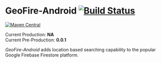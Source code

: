 # GeoFire-Android [![Build Status](https://travis-ci.org/mbramwell1/GeoFire-Android.svg?branch=master)](https://travis-ci.org/mbramwell1/GeoFire-Android)
[![Maven Central](https://maven-badges.herokuapp.com/maven-central/uk.co.mgbramwell.geofire/geofire-android/badge.svg)](http://search.maven.org/#search%7Cga%7C1%7Cg%3A%22uk.co.mgbramwell.geofire%22)

Current Production: **NA**<br>
Current Pre-Production: **0.0.1**<br>

_GeoFire-Android_ adds location based searching capability to the popular Google Firebase Firestore platform.